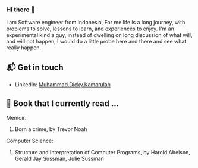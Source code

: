 ### Hi there 👋

I am Software engineer from Indonesia, For me life is a long journey, with problems to solve, lessons to learn, and experiences to enjoy. I'm an experimental kind a guy, instead of dwelling on long discussion of what will, and will not happen, I would do a little probe here and there and see what really happen. 

## 📬 Get in touch
- LinkedIn: <a href="https://www.linkedin.com/in/muhammad-kamarullah/" target="_blank">Muhammad.Dicky.Kamarulah</a>

## 📕 Book that I currently read ...
Memoir:
1. Born a crime, by Trevor Noah

Computer Science:
1. Structure and Interpretation of Computer Programs, by Harold Abelson, Gerald Jay Sussman, Julie Sussman

